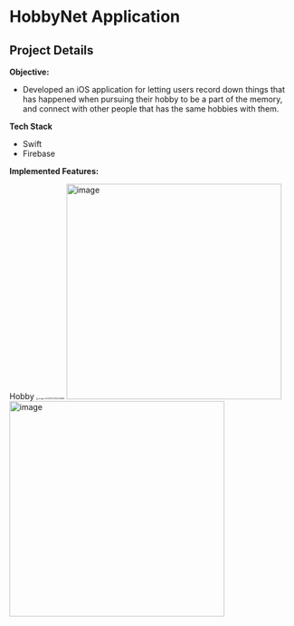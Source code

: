 # HobbyNet Application

## Project Details

**Objective:**

- Developed an iOS application for letting users record down things that has happened when pursuing their hobby to be a part of the memory, and connect with other people that has the same hobbies with them.

**Tech Stack**

- Swift
- Firebase

**Implemented Features:**

Hobby
<img src="/Users/selina/Library/Application Support/typora-user-images/image-20231107212333565.png" alt="image-20231107212333565" style="zoom:25%;" />
<img width="380" alt="image" src="https://github.com/WCYSelina/Hobby_Net/assets/95896839/308c4893-5530-4be9-841b-36a10d7b7736">
<img width="380" alt="image" src="https://github.com/WCYSelina/Hobby_Net/assets/95896839/f6570b61-f806-4f1a-9a4d-e361de038ab7">

